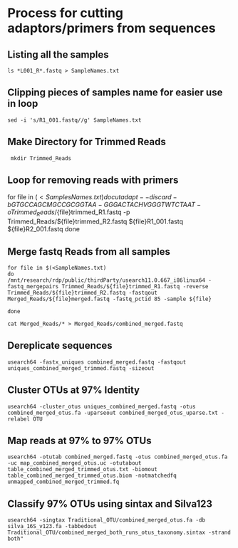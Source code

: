 # Process for cutting adaptors/primers from sequences

## Listing all the samples
`ls *L001_R*.fastq > SampleNames.txt`
## Clipping pieces of samples name for easier use in loop
`sed -i 's/R1_001.fastq//g' SampleNames.txt`

## Make Directory for Trimmed Reads
` mkdir Trimmed_Reads`

## Loop for removing reads with primers
for file in $(<SamplesNames.txt)
do
cutadapt --discard -b GTGCCAGCMGCCGCGGTAA -G GGACTACHVGGGTWTCTAAT -o Trimmed_Reads/${file}trimmed_R1.fastq -p Trimmed_Reads/${file}trimmed_R2.fastq ${file}R1_001.fastq ${file}R2_001.fastq
done

## Merge fastq Reads from all samples
```
for file in $(<SampleNames.txt)
do
/mnt/research/rdp/public/thirdParty/usearch11.0.667_i86linux64 -fastq_mergepairs Trimmed_Reads/${file}trimmed_R1.fastq -reverse Trimmed_Reads/${file}trimmed_R2.fastq -fastqout Merged_Reads/${file}merged.fastq -fastq_pctid 85 -sample ${file}

done

cat Merged_Reads/* > Merged_Reads/combined_merged.fastq
```

## Dereplicate sequences
```
usearch64 -fastx_uniques combined_merged.fastq -fastqout uniques_combined_merged_trimmed.fastq -sizeout
```

## Cluster OTUs at 97% Identity
```
usearch64 -cluster_otus uniques_combined_merged.fastq -otus combined_merged_otus.fa -uparseout combined_merged_otus_uparse.txt -relabel OTU

```

## Map reads at 97% to 97% OTUs
```
usearch64 -otutab combined_merged.fastq -otus combined_merged_otus.fa -uc map_combined_merged_otus.uc -otutabout table_combined_merged_trimmed_otus.txt -biomout table_combined_merged_trimmed_otus.biom -notmatchedfq unmapped_combined_merged_trimmed.fq
```

## Classify 97% OTUs using sintax and Silva123
```
usearch64 -singtax Traditional_OTU/combined_merged_otus.fa -db silva_16S_v123.fa -tabbedout Traditional_OTU/combined_merged_both_runs_otus_taxonomy.sintax -strand both"
```